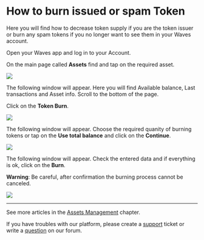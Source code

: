 # ​How to burn issued or spam Token

Here you will find how to decrease token supply if you are the token issuer or burn any spam tokens if you no longer want to see them in your Waves account.

Open your Waves app and log in to your Account.

On the main page called **Assets** find and tap on the required asset.

![](/waves-client/mobile-apps/_assets/token_burn_01.png)

The following window will appear.
Here you will find Available balance, Last transactions and Asset info. Scroll to the bottom of the page.

Click on the **Token Burn**.

![](/waves-client/mobile-apps/_assets/token_burn_02.png)

The following window will appear.
Choose the required quanity of burning tokens or tap on the **Use total balance** and click on the **Continue**.

![](/waves-client/mobile-apps/_assets/token_burn_03.png)

The following window will appear.
Check the entered data and if everything is ok, click on the **Burn**.

**Warning**: Be careful, after confirmation the burning process cannot be canceled.

![](/waves-client/mobile-apps/_assets/token_burn_04.png)

___

See more articles in the [Assets Management](/waves-client/mobile-apps/android/assets-management.md) chapter.

If you have troubles with our platform, please create a [support](https://support.wavesplatform.com/) ticket or write a [question](https://forum.wavesplatform.com/) on our forum.
